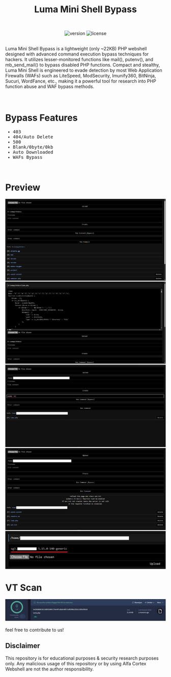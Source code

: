 <div align="center"><h1>Luma Mini Shell Bypass</h1></div>
<br>
<div align="center">

![version](https://camo.githubusercontent.com/375cefe6fef57f1709b07503c1f4f6e999ba5e3c3d9758739b99a49b871fa2e0/68747470733a2f2f696d672e736869656c64732e696f2f62616467652f5048502d616c6c2d626c7565)
![license](https://camo.githubusercontent.com/6eb2c38af93b1908393b5825182af4608fb27a15130bb3ea5ff9ce113589a285/68747470733a2f2f696d672e736869656c64732e696f2f62616467652f4c4943454e53452d4d49542d6c696d65)
</div>
<br>
Luma Mini Shell Bypass is a lightweight (only ~22KB) PHP webshell designed with advanced command execution bypass techniques for hackers. It utilizes lesser-monitored functions like mail(), putenv(), and mb_send_mail() to bypass disabled PHP functions. Compact and stealthy, Luma Mini Shell is engineered to evade detection by most Web Application Firewalls (WAFs) such as LiteSpeed, ModSecurity, Imunify360, BitNinja, Sucuri, WordFance, etc., making it a powerful tool for research into PHP function abuse and WAF bypass methods.<br><br>
<br>
<div><h1>Bypass Features</h1></div>
<samp>

* 403
* 404/Auto Delete
* 500
* Blank/0byte/0kb
* Auto Downloaded
* WAFs Bypass

</samp>
<br>
<div><h1>Preview</h1></div>
<img src="https://raw.githubusercontent.com/vlain1337/Luma-Mini-Shell/refs/heads/main/img/main.png">
<img src="https://raw.githubusercontent.com/vlain1337/Luma-Mini-Shell/refs/heads/main/img/main-2.png">
<img src="https://raw.githubusercontent.com/vlain1337/Luma-Mini-Shell/refs/heads/main/img/cmd.png">
<img src="https://raw.githubusercontent.com/vlain1337/Luma-Mini-Shell/refs/heads/main/img/cmd-2.png">
<img src="https://raw.githubusercontent.com/vlain1337/Luma-Mini-Shell/refs/heads/main/img/cmd-3.png">
</div>
<br>
<div><h1>VT Scan</h1></div>
<img src="https://raw.githubusercontent.com/vlain1337/Luma-Mini-Shell/refs/heads/main/img/vt.png">
<br><br>
feel free to contribute to us!
<br>

## Disclaimer

This repository is for educational purposes & security research purposes only.
Any malicious usage of this repository or by using Alfa Cortex Webshell are not the author responsibility.
